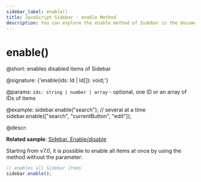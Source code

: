 ```yaml
---
sidebar_label: enable()
title: JavaScript Sidebar - enable Method 
description: You can explore the enable method of Sidebar in the documentation of the DHTMLX JavaScript UI library. Browse developer guides and API reference, try out code examples and live demos, and download a free 30-day evaluation version of DHTMLX Suite 7.
---
```


# enable()

@short: enables disabled items of Sidebar

@signature: {'enable(ids: Id | Id[]): void;'}

@params:
`ids: string | number | array` - optional, one ID or an array of IDs of items

@example:
sidebar.enable("search");
// several at a time
sidebar.enable(["search", "currentButton", "edit"]);

@descr:

**Related sample**: [Sidebar. Enable/disable](https://snippet.dhtmlx.com/ea9fywne)

Starting from v7.0, it is possible to enable all items at once by using the method without the parameter:

~~~js
// enables all Sidebar items
sidebar.enable();
~~~

[comment]: # (@related: sidebar/work_with_sidebar.md#disabling-and-enabling-controls)
